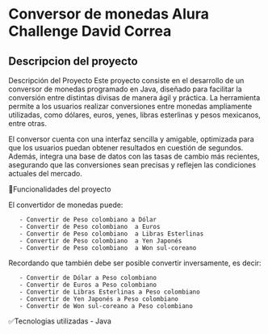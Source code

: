 
<h1>Conversor de monedas Alura Challenge David Correa</h1>

<h2>Descripcion del proyecto</h2>

Descripción del Proyecto
Este proyecto consiste en el desarrollo de un conversor de monedas programado en Java, diseñado para facilitar la conversión entre distintas divisas de manera ágil y práctica. La herramienta permite a los usuarios realizar conversiones entre monedas ampliamente utilizadas, como dólares, euros, yenes, libras esterlinas y pesos mexicanos, entre otras.

El conversor cuenta con una interfaz sencilla y amigable, optimizada para que los usuarios puedan obtener resultados en cuestión de segundos. Además, integra una base de datos con las tasas de cambio más recientes, asegurando que las conversiones sean precisas y reflejen las condiciones actuales del mercado.



:hammer:Funcionalidades del proyecto


 El convertidor de monedas puede:

       - Convertir de Peso colombiano a Dólar
       - Convertir de Peso colombiano  a Euros
       - Convertir de Peso colombiano  a Libras Esterlinas
       - Convertir de Peso colombiano  a Yen Japonés
       - Convertir de Peso colombiano  a Won sul-coreano
       
 Recordando que también debe ser posible convertir inversamente, es decir:

       - Convertir de Dólar a Peso colombiano
       - Convertir de Euros a Peso colombiano
       - Convertir de Libras Esterlinas a Peso colombiano
       - Convertir de Yen Japonés a Peso colombiano
       - Convertir de Won sul-coreano a Peso colombiano
       

 :white_check_mark:Tecnologias utilizadas
       - Java
       

